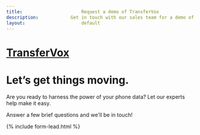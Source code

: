 ```yaml
---
title:						Request a demo of TransferVox
description:			Get in touch with our sales team for a demo of TransferVox
layout:						default
---
```


<div class="border-top border-primary border-top-4 fixed-top"></div>
<div class="min-vh-100 overflow-hidden">
  <div class="container-fluid pl-lg-0 pr-lg-0">
    <div class="row no-gutters">
      <div class="col-lg-6 col-md-12 col-12">
        <div class="p-xl-12 py-4 pr-xl-9 p-lg-8">
          <div class="d-flex justify-content-between mb-7 align-items-center">
            <a href="/">
              <h1 class="d-block text-black m-0 h3 font-weight-bolder">TransferVox</h1>
            </a>
            <!-- <span class="font-14 font-weight-bold text-dark">Call Us: +1 310.571.5210</span> -->
          </div>
          <div class="mb-10">
            <h1 class="display-4 mb-4">Let’s get things moving.</h1>
            <p class="lead">
              Are you ready to harness the power of your phone data? Let our experts help make it easy.
            </p>
            <p>
              Answer a few brief questions and we'll be in touch!
            </p>
          </div>
          {% include form-lead.html %}
        </div>
      </div>
    </div>
    <div 
      class="col-lg-6 d-lg-flex align-items-center d-none d-md-none d-lg-block w-50 min-vh-100 position-fixed bg-cover" 
      style="background-image: url(../assets/images/hero-bg.webp); right: 0; top: 0"
    >
  </div>
</div>
